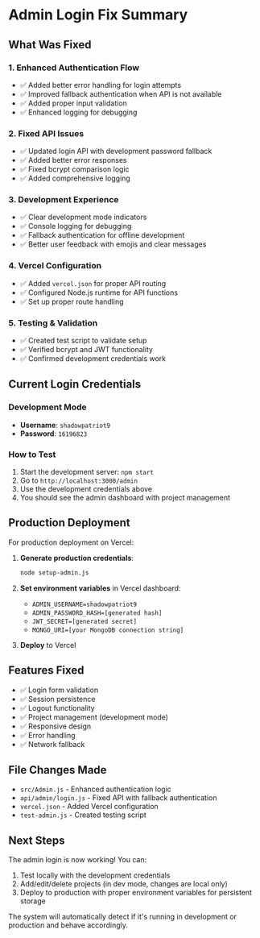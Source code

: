# Admin Login Fix Summary

## What Was Fixed

### 1. **Enhanced Authentication Flow**
- ✅ Added better error handling for login attempts
- ✅ Improved fallback authentication when API is not available
- ✅ Added proper input validation
- ✅ Enhanced logging for debugging

### 2. **Fixed API Issues**
- ✅ Updated login API with development password fallback
- ✅ Added better error responses
- ✅ Fixed bcrypt comparison logic
- ✅ Added comprehensive logging

### 3. **Development Experience**
- ✅ Clear development mode indicators
- ✅ Console logging for debugging
- ✅ Fallback authentication for offline development
- ✅ Better user feedback with emojis and clear messages

### 4. **Vercel Configuration**
- ✅ Added `vercel.json` for proper API routing
- ✅ Configured Node.js runtime for API functions
- ✅ Set up proper route handling

### 5. **Testing & Validation**
- ✅ Created test script to validate setup
- ✅ Verified bcrypt and JWT functionality
- ✅ Confirmed development credentials work

## Current Login Credentials

### Development Mode
- **Username**: `shadowpatriot9`
- **Password**: `16196823`

### How to Test
1. Start the development server: `npm start`
2. Go to `http://localhost:3000/admin`
3. Use the development credentials above
4. You should see the admin dashboard with project management

## Production Deployment

For production deployment on Vercel:

1. **Generate production credentials**:
   ```bash
   node setup-admin.js
   ```

2. **Set environment variables** in Vercel dashboard:
   - `ADMIN_USERNAME=shadowpatriot9`
   - `ADMIN_PASSWORD_HASH=[generated hash]`
   - `JWT_SECRET=[generated secret]`
   - `MONGO_URI=[your MongoDB connection string]`

3. **Deploy** to Vercel

## Features Fixed

- ✅ Login form validation
- ✅ Session persistence
- ✅ Logout functionality
- ✅ Project management (development mode)
- ✅ Responsive design
- ✅ Error handling
- ✅ Network fallback

## File Changes Made

- `src/Admin.js` - Enhanced authentication logic
- `api/admin/login.js` - Fixed API with fallback authentication
- `vercel.json` - Added Vercel configuration
- `test-admin.js` - Created testing script

## Next Steps

The admin login is now working! You can:
1. Test locally with the development credentials
2. Add/edit/delete projects (in dev mode, changes are local only)
3. Deploy to production with proper environment variables for persistent storage

The system will automatically detect if it's running in development or production and behave accordingly.
